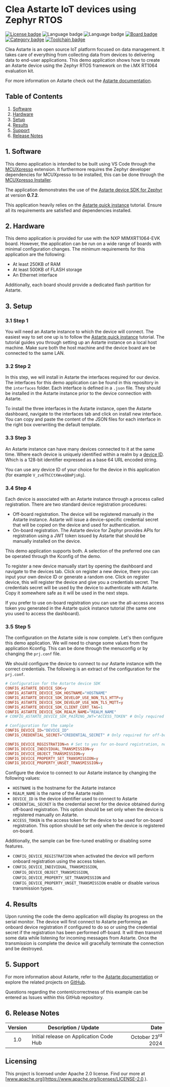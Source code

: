 <!--
Copyright 2024 SECO Mind Srl

SPDX-License-Identifier: Apache-2.0
-->

# Clea Astarte IoT devices using Zephyr RTOS

[![License badge](https://img.shields.io/badge/License-Apache%202.0-red)](https://www.apache.org/licenses/LICENSE-2.0.txt)
![Language badge](https://img.shields.io/badge/Language-C-yellow)
![Language badge](https://img.shields.io/badge/Language-C++-yellow)
[![Board badge](https://img.shields.io/badge/Board-EVK&ndash;MIMXRT1064-blue)](https://www.nxp.com/pip/MIMXRT1064-EVK)
[![Category badge](https://img.shields.io/badge/Category-CLOUD%20CONNECTED%20DEVICES-yellowgreen)](https://mcuxpresso.nxp.com/appcodehub?search=cloud%20connected%20devices)
[![Toolchain badge](https://img.shields.io/badge/Toolchain-VS%20CODE-orange)](https://github.com/nxp-mcuxpresso/vscode-for-mcux/wiki)

Clea Astarte is an open source IoT platform focused on data management. It takes care of everything
from collecting data from devices to delivering data to end-user applications.
This demo application shows how to create an Astarte device using the Zephyr RTOS framework on
the i.MX RT1064 evaluation kit.

For more information on Astarte check out the
[Astarte documentation](https://docs.astarte-platform.org/).

## Table of Contents
1. [Software](#step1)
2. [Hardware](#step2)
3. [Setup](#step3)
4. [Results](#step4)
5. [Support](#step5)
6. [Release Notes](#step6)

## 1. Software<a name="step1"></a>

This demo application is intended to be built using VS Code through the
[MCUXpresso](https://www.nxp.com/design/design-center/software/embedded-software/mcuxpresso-for-visual-studio-code:MCUXPRESSO-VSC)
extension. It furthermore requires the Zephyr developer dependencies for MCUXpresso to be
installed, this can be done through the
[MCUXpresso Installer](https://github.com/nxp-mcuxpresso/vscode-for-mcux/wiki/Dependency-Installation).

The application demonstrates the use of the
[Astarte device SDK for Zephyr](https://github.com/astarte-platform/astarte-device-sdk-zephyr) at
version **0.7.2**.

This application heavily relies on the
[Astarte quick instance](https://docs.astarte-platform.org/device-sdks/common/astarte_quick_instance.html)
tutorial. Ensure all its requirements are satisfied and dependencies installed.

## 2. Hardware<a name="step2"></a>

This demo application is provided for use with the NXP MIMXRT1064-EVK board.
However, the application can be run on a wide range of boards with minimal configuration changes.
The minimum requirements for this application are the following:
- At least 250KB of RAM
- At least 500KB of FLASH storage
- An Ethernet interface

Additionally, each board should provide a dedicated flash partition for Astarte.

## 3. Setup<a name="step3"></a>

### 3.1 Step 1

You will need an Astarte instance to which the device will connect.
The easiest way to set one up is to follow the
[Astarte quick instance](https://docs.astarte-platform.org/device-sdks/common/astarte_quick_instance.html)
tutorial.
The tutorial guides you through setting up an Astarte instance on a local host machine. Make sure
both the host machine and the device board are be connected to the same LAN.

### 3.2 Step 2

In this step, we will install in Astarte the interfaces required for our device.
The interfaces for this demo application can be found in this repository in the `interfaces` folder.
Each interface is defined in a `.json` file. They should be installed in the Astarte instance prior
to the device connection with Astarte.

To install the three interfaces in the Astarte instance, open the Astarte dashboard, navigate to the
interfaces tab and click on install new interface.
You can copy and paste the content of the JSON files for each interface in the right box overwriting
the default template.

### 3.3 Step 3

An Astarte instance can have many devices connected to it at the same time. Where each device is
uniquely identified within a realm by a
[device ID](https://docs.astarte-platform.org/astarte/latest/010-design_principles.html#device-id).
Which is a 128-bit identifier expressed as a base 64 URL encoded string.

You can use any device ID of your choice for the device in this application
(for example `V_zv6ThCCtXWveQ8mPjsKg`).

### 3.4 Step 4

Each device is associated with an Astarte instance through a process called registration.
There are two standard device registration procedures:
- Off-board registration. The device will be registered manually in the Astarte instance.
  Astarte will issue a device-specific credential secret that will be copied on the device and used
  for authentication.
- On-board registration. The Astarte device for Zephyr provides APIs for registration using a JWT
  token issued by Astarte that should be manually installed on the device.

This demo application supports both. A selection of the preferred one can be operated through the
Kconfig of the demo.

To register a new device manually start by opening the dashboard and navigate to the devices tab.
Click on register a new device, there you can input your own device ID or generate a random one.
Click on register device, this will register the device and give you a credentials secret.
The credentials secret will be used by the device to authenticate with Astarte.
Copy it somewhere safe as it will be used in the next steps.

If you prefer to use on-board registration you can use the all-access access token you generated
in the Astarte quick instance tutorial (the same one you used to access the dashboard).

### 3.5 Step 5

The configuration on the Astarte side is now complete. Let's then configure this demo application.
We will need to change some values from the application Kconfig. This can be done through the
menuconfig or by changing the `prj.conf` file.

We should configure the device to connect to our Astarte instance with the correct credentials.
The following is an extract of the configuration for the `prj.conf`.
```conf
# Configuration for the Astarte device SDK
CONFIG_ASTARTE_DEVICE_SDK=y
CONFIG_ASTARTE_DEVICE_SDK_HOSTNAME="HOSTNAME"
CONFIG_ASTARTE_DEVICE_SDK_DEVELOP_USE_NON_TLS_HTTP=y
CONFIG_ASTARTE_DEVICE_SDK_DEVELOP_USE_NON_TLS_MQTT=y
CONFIG_ASTARTE_DEVICE_SDK_CLIENT_CERT_TAG=1
CONFIG_ASTARTE_DEVICE_SDK_REALM_NAME="REALM_NAME"
# CONFIG_ASTARTE_DEVICE_SDK_PAIRING_JWT="ACCESS_TOKEN" # Only required using on-board registration

# Configuration for the sample
CONFIG_DEVICE_ID="DEVICE_ID"
CONFIG_CREDENTIAL_SECRET="CREDENTIAL_SECRET" # Only required for off-board registration

CONFIG_DEVICE_REGISTRATION=n # Set to yes for on-board registration, no otherwise
CONFIG_DEVICE_INDIVIDUAL_TRANSMISSION=y
CONFIG_DEVICE_OBJECT_TRANSMISSION=y
CONFIG_DEVICE_PROPERTY_SET_TRANSMISSION=y
CONFIG_DEVICE_PROPERTY_UNSET_TRANSMISSION=y
```

Configure the device to connect to our Astarte instance by changing the following values:
- `HOSTNAME` is the hostname for the Astarte instance
- `REALM_NAME` is the name of the Astarte realm
- `DEVICE_ID` is the device identifier used to connect to Astarte
- `CREDENTIAL_SECRET` is the credential secret for the device obtained during off-board
  registration. This option should be set only when the device is registered manually on Astarte.
- `ACCESS_TOKEN` is the access token for the device to be used for on-board registration. This
  option should be set only when the device is registered on-board.

Additionally, the sample can be fine-tuned enabling or disabling some features.
- `CONFIG_DEVICE_REGISTRATION` when activated the device will perform onboard registration using
  the access token.
- `CONFIG_DEVICE_INDIVIDUAL_TRANSMISSION`, `CONFIG_DEVICE_OBJECT_TRANSMISSION`,
  `CONFIG_DEVICE_PROPERTY_SET_TRANSMISSION` and `CONFIG_DEVICE_PROPERTY_UNSET_TRANSMISSION` enable
  or disable various transmission types.

## 4. Results<a name="step4"></a>

Upon running the code the demo application will display its progress on the serial monitor.
The device will first connect to Astarte performing an onboard device registration if configured
to do so or using the credential secret if the registration has been performed off-board.
It will then transmit some data while listening for incoming messages from Astarte.
Once the transmission is complete the device will gracefully terminate the connection and be
destroyed.

## 5. Support<a name="step5"></a>

For more information about Astarte, refer to the
[Astarte documentation](https://docs.astarte-platform.org/) or explore the related projects on
[GitHub](https://github.com/astarte-platform).

Questions regarding the content/correctness of this example can be entered as Issues within this
GitHub repository.

## 6. Release Notes<a name="step6"></a>
| Version | Description / Update                           | Date                        |
|:-------:|------------------------------------------------|----------------------------:|
| 1.0     | Initial release on Application Code Hub        | October 23<sup>rd</sup> 2024 |

## Licensing

This project is licensed under Apache 2.0 license. Find our more at
[www.apache.org](https://www.apache.org/licenses/LICENSE-2.0.).
